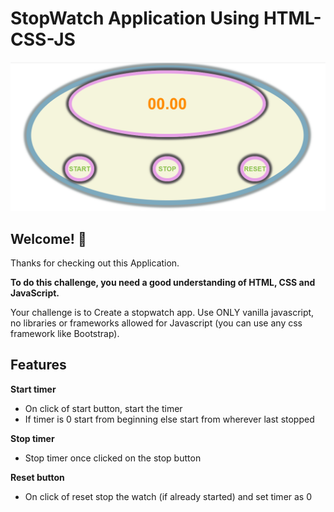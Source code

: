 # StopWatch Application Using HTML-CSS-JS

![Design Preview For Stopwatch](./design-preview.PNG)


## Welcome! 👋

Thanks for checking out this Application.

**To do this challenge, you need a good understanding of HTML, CSS and JavaScript.**

Your challenge is to Create a stopwatch app. Use ONLY vanilla javascript, no libraries or frameworks allowed for Javascript (you can use any css framework like Bootstrap).

## Features

**Start timer**
- On click of start button, start the timer
- If timer is 0 start from beginning else start from wherever last stopped

**Stop timer**
- Stop timer once clicked on the stop button

**Reset button**
- On click of reset stop the watch (if already started) and set timer as 0